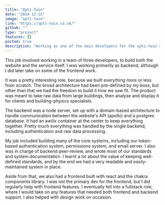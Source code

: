 ```yaml
---
title: "Opti-Twin"
date: "2024-12-25"
image: "opti-twin"
link: "https://opti-twin.co.uk/"
github: ""
type: "project"
features: []
posted: true
description: "Working as one of the main developers for the opti-twin service. A monitoring tool used in the building industry, it would take data from building sensors to calculate energy/carbon use and analyse ways to lower it."
---
```


This job involved working in a team of three developers, to build both the website and the service itself. I was working primarily as backend, although I did later take on some of the frontend work.

It was a pretty interesting role, because we built everything more or less from scratch. The broad architecture had been pre-defined by my boss, but other than that we had the freedom to build it how we saw fit. The product was meant to take raw data from large buildings, then analyse and display it for clients and building-physics specialists.

The backend was a node server, set up with a domain-based architecture to handle communication between the website's API (apollo) and a postgres database. It had an awilix container at the center to keep everything together. Pretty much everything was handled by the single backend, including authentication and raw data processing.

My job included building many of the core systems, including our token-based authentication system, permissions system, and email server. I also was in charge of backend peer-review, and wrote most of our standards and system documentation. I learnt a lot about the value of keeping well-defined standards, and by the end we had a very readable and easily-maintained system in place.

Aside from that, we also had a frontend built with react and the chakra components library. I was not the primary dev for the frontend, but I did regularly help with frontend features. I eventually fell into a fullstack role, where I would take on any features that needed both frontend and backend support. I also helped with design work on occasion.
